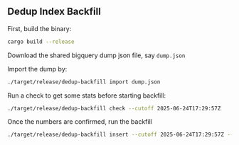 ## Dedup Index Backfill

First, build the binary:
```bash
cargo build --release
```

Download the shared bigquery dump json file, say `dump.json`

Import the dump by:
```bash
./target/release/dedup-backfill import dump.json
```

Run a check to get some stats before starting backfill:
```bash
./target/release/dedup-backfill check --cutoff 2025-06-24T17:29:57Z
```

Once the numbers are confirmed, run the backfill
```bash
./target/release/dedup-backfill insert --cutoff 2025-06-24T17:29:57Z --token $STDB_ACCESS_TOKEN
```
